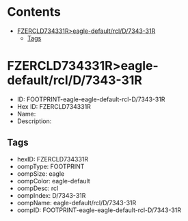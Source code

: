 



Contents
========

* [FZERCLD734331R>eagle-default/rcl/D/7343-31R](#fzercld734331reagle-defaultrcld7343-31r)
	* [Tags](#tags)

# FZERCLD734331R>eagle-default/rcl/D/7343-31R

- ID: FOOTPRINT-eagle-eagle-default-rcl-D/7343-31R
- Hex ID: FZERCLD734331R
- Name: 
- Description: 

## Tags

- hexID: FZERCLD734331R
- oompType: FOOTPRINT
- oompSize: eagle
- oompColor: eagle-default
- oompDesc: rcl
- oompIndex: D/7343-31R
- oompName: eagle-default/rcl/D/7343-31R
- oompID: FOOTPRINT-eagle-eagle-default-rcl-D/7343-31R
